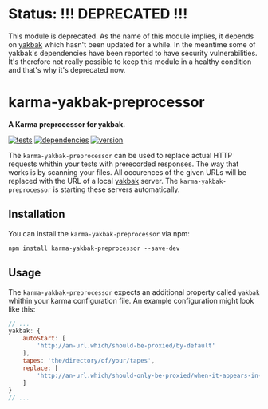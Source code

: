 # Status: **!!! DEPRECATED !!!**

This module is deprecated. As the name of this module implies, it depends on
[yakbak](https://github.com/flickr/yakbak) which hasn't been updated for a
while. In the meantime some of yakbak's dependencies have been reported to have
security vulnerabilities. It's therefore not really possible to keep this module
in a healthy condition and that's why it's deprecated now.

# karma-yakbak-preprocessor

**A Karma preprocessor for yakbak.**

[![tests](https://img.shields.io/travis/chrisguttandin/karma-yakbak-preprocessor/master.svg?style=flat-square)](https://travis-ci.org/chrisguttandin/karma-yakbak-preprocessor)
[![dependencies](https://img.shields.io/david/chrisguttandin/karma-yakbak-preprocessor.svg?style=flat-square)](https://www.npmjs.com/package/karma-yakbak-preprocessor)
[![version](https://img.shields.io/npm/v/karma-yakbak-preprocessor.svg?style=flat-square)](https://www.npmjs.com/package/karma-yakbak-preprocessor)

The `karma-yakbak-preprocessor` can be used to replace actual HTTP requests
whithin your tests with prerecorded responses. The way that works is by scanning
your files. All occurences of the given URLs will be replaced with the URL of a
local [yakbak](https://github.com/flickr/yakbak) server. The
`karma-yakbak-preprocessor` is starting these servers automatically.

## Installation

You can install the `karma-yakbak-preprocessor` via npm:

```shell
npm install karma-yakbak-preprocessor --save-dev
```

## Usage

The `karma-yakbak-preprocessor` expects an additional property called `yakbak`
whithin your karma configuration file. An example configuration might look like
this:

```js
// ...
yakbak: {
    autoStart: [
        'http://an-url.which/should-be-proxied/by-default'
    ],
    tapes: 'the/directory/of/your/tapes',
    replace: [
        'http://an-url.which/should-only-be-proxied/when-it-appears-in-a-test'
    ]
}
// ...
```

